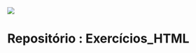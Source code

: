 <img src="https://img.shields.io/badge/python-3670A0?style=for-the-badge&logo=python&logoColor=ffdd54"/>

# Repositório : Exercícios_HTML  
